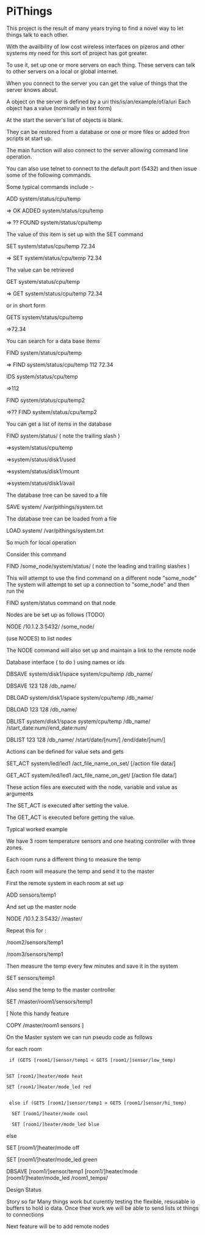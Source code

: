 # PiThings

This project is the result of many years trying to find a novel way to let things talk to each other.

With the availbility of low cost wireless interfaces on pizeros and other systems my need for this sort of project has got greater.

To use it, set up one or more  servers on each thing. These servers can talk to other servers on a local or global internet.

When you connect to the server you can get the value of things that the server knows about.

A object on the server is defined by a uri this/is/an/example/of/a/uri
Each object has a value (nominally in text form)

At the start the server's list of objects is blank.

They can  be restored from a database or one or more files or added fron scripts at start up.

The main function will also connect to the server allowing command line operation.

You can also use telnet to connect to the default port (5432) and then issue some of the following commands. 


Some typical commands include :-

ADD system/status/cpu/temp

=> OK ADDED system/status/cpu/temp

=> ?? FOUND system/status/cpu/temp

The value of this item is set up with the SET command

SET system/status/cpu/temp 72.34

=> SET system/status/cpu/temp 72.34

The value can be retrieved

GET system/status/cpu/temp

=> GET system/status/cpu/temp 72.34

or in short form

GETS system/status/cpu/temp

=>72.34

You can search for a data base items

FIND system/status/cpu/temp

=> FIND system/status/cpu/temp 112 72.34

IDS system/status/cpu/temp

=>112


FIND system/status/cpu/temp2

=>?? FIND system/status/cpu/temp2

You can get a list of items in the database

FIND system/status/  ( note the trailing slash ) 

=>system/status/cpu/temp

=>system/status/disk1/used

=>system/status/disk1/mount

=>system/status/disk1/avail

The database tree can be saved to a file

SAVE system/   /var/pithings/system.txt

The database tree can be loaded from a file

LOAD system/   /var/pithings/system.txt

So much for local operation

Consider this command

FIND /some_node/system/status/  ( note the leading and trailing slashes ) 

This will attempt to use the find command on a different node "some_node"
The system will attempt to set up a connection to "some_node" and then run the

FIND system/status command on that node


Nodes are  be set up as follows (TODO)

NODE /10.1.2.3:5432/ /some_node/

(use NODES) to list nodes

The NODE command will also set up and maintain  a link to the remote node 


Database interface ( to do ) using names or ids

DBSAVE system/disk1/space  system/cpu/temp /db_name/

DBSAVE 123  128 /db_name/

DBLOAD system/disk1/space  system/cpu/temp /db_name/

DBLOAD 123  128 /db_name/

DBLIST system/disk1/space  system/cpu/temp /db_name/ /start_date:num//end_date:num/

DBLIST 123  128 /db_name/ /start/date/[num/] /end/date/[num/]

Actions can be defined for value sets and gets


SET_ACT  system/led/led1  /act_file_name_on_set/ [/action file data/]

GET_ACT  system/led/led1  /act_file_name_on_get/ [/action file data/]

These action files are executed with the node, variable and value as arguments

The SET_ACT is executed after setting the value.

The GET_ACT is executed before getting the value.


Typical worked example

We have 3 room temperature sensors and one heating controller with three zones.

Each room runs a different thing to measure the temp

Each room will measure the temp and send it to the master


First the remote system in each room at set up

ADD sensors/temp1

And set up the master node

NODE /10.1.2.3:5432/ /master/


Repeat this for :

/room2/sensors/temp1

/room3/sensors/temp1

Then measure the temp every few minutes and save it in the system

SET sensors/temp1 <value>

Also send the temp to the master controller 

SET /master/room1/sensors/temp1 <value>

[
Note this handy feature

COPY /master/room1 sensors
]

On the Master system we can run pseudo code as follows

for each room
      
     if (GETS [room1/]sensor/temp1 < GETS [room1/]sensor/low_temp)

     
    SET [room1/]heater/mode heat

    SET [room1/]heater/mode_led red

    
     else if (GETS [room1/]sensor/temp1 > GETS [room1/]sensor/hi_temp)
    
      SET [room1/]heater/mode cool

      SET [room1/]heater/mode_led blue
   

else

   SET [room1/]heater/mode off

SET [room1/]heater/mode_led green

DBSAVE [room1/]sensor/temp1 [room1/]heater/mode [room1/]heater/mode_led /room1_temps/


Design Status

Story so far
   Many things work but curently testing the flexible, resusable  io buffers to hold io data. Once thee work we will be able to send lists ot things to connections
   
  Next feature will be to add remote nodes
  

   